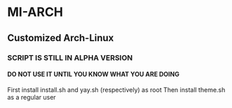 # MI-ARCH
## Customized Arch-Linux
### SCRIPT IS STILL IN ALPHA VERSION
#### DO NOT USE IT UNTIL YOU KNOW WHAT YOU ARE DOING
First install install.sh and yay.sh (respectively) as root
 Then install theme.sh as a regular user
